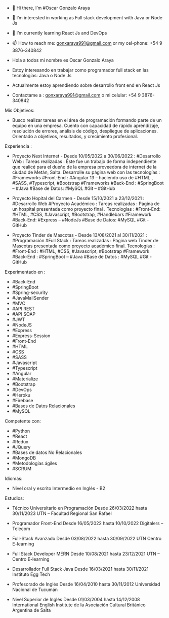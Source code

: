 - 👋 Hi there, I’m #Oscar Gonzalo Araya
- 👀 I’m interested in working as Full stack development with Java or Node Js
- 🌱 I’m currently learning React Js and DevOps
- 📫 How to reach me: gonxaraya991@gmail.com or my cel-phone: +54 9 3876-340842 

- Hola a todos mi nombre es Oscar Gonzalo Araya
- Estoy interesando en trabajar como programador full stack en las tecnologías: Java o Node Js
- Actualmente estoy aprendiendo sobre desarrollo front end en React Js
- Contactame a : gonxaraya991@gmail.com o mi celular: +54 9 3876-340842

Mis Objetivos: 

- Busco realizar tareas en el área de programación formando parte de un equipo en una empresa. Cuento con capacidad de rápido aprendizaje, resolución de errores, análisis de código, despliegue de aplicaciones. Orientado a objetivos, resultados, y crecimiento profesional. 

Experiencia : 

- Proyecto Next Internet - Desde 10/05/2022 a 30/06/2022 :
 #Desarrollo Web :
 Tareas realizadas : Éste fue un trabajo de forma independiente que realicé para el dueño de la empresa proveedora de internet de la ciudad de Metán, Salta. 
 Desarrolle su página web con las tecnologías : 
 #Frameworks #Front-End : #Angular 13 – haciendo uso de #HTML , #SASS, #Typescript, #Bootstrap
 #Frameworks #Back-End : #SpringBoot – #Java
 #Base de Datos: #MySQL
 #Git – #GitHub

- Proyecto Hopital del Carmen - Desde 15/10/2021 a 23/12/2021 :
 #Desarrollo Web #Proyecto Académico :
 Tareas realizadas : Página de un hospital presentada como proyecto final .
 Tecnologías :
 #Front-End: #HTML, #CSS, #Javascript, #Bootstrap, #Handlebars 
 #Framework #Back-End: #Express – #NodeJs
 #Base de Datos: #MySQL
 #Git - GitHub
 
 - Proyecto Tinder de Mascotas - Desde 13/08/2021 al 30/11/2021 :
  #Programación #Full Stack :
  Tareas realizadas : Página web Tinder de Mascotas presentada como proyecto académico final.
  Tecnologías : 
  #Front-End : #HTML, #CSS, #Javascript, #Bootstrap
  #Framework #Back-End : #SpringBoot – #Java
  #Base de Datos : #MySQL
  #Git - GitHub
  
  Experimentado en :
  
  - #Back-End
  - #SpringBoot
  - #Spring-security
  - #JavaMailSender
  - #MVC
  - #API REST
  - #API SOAP
  - #JWT
  - #NodeJS
  - #Express
  - #Express-Session
  - #Front-End
  - #HTML
  - #CSS
  - #SASS
  - #Javascript
  - #Typescript
  - #Angular
  - #Materialize
  - #Bootstrap
  - #DevOps
  - #Heroku
  - #Firebase
  - #Bases de Datos Relacionales
  - #MySQL
  
  Competente con:
  
  - #Python
  - #React
  - #Redux
  - #JQuery
  - #Bases de datos No Relacionales
  - #MongoDB
  - #Metodologías ágiles
  - #SCRUM
  
  Idiomas: 
  - Nivel oral y escrito Intermedio en Inglés - B2 
  
  Estudios: 
  
  - Técnico Universitario en Programación Desde 26/03/2022 hasta 30/11/2023
   UTN – Facultad Regional San Rafael

  - Programador Front-End Desde 16/05/2022 hasta 10/10/2022
   Digitalers – Telecom

  - Full-Stack Avanzado Desde 03/08/2022 hasta 30/09/2022
   UTN Centro E-learning

  - Full Stack Developer MERN Desde 10/08/2021 hasta 23/12/2021
   UTN – Centro E-learning 

  - Desarrollador Full Stack Java Desde 16/03/2021 hasta 30/11/2021
   Instituto Egg Tech
   
  - Profesorado de Inglés Desde 16/04/2010 hasta 30/11/2012
    Universidad Nacional de Tucumán
    
  - Nivel Superior de Inglés Desde 01/03/2004 hasta 14/12/2008
   International English Institute de la Asociación Cultural Británico Argentina de Salta
   
   
  
